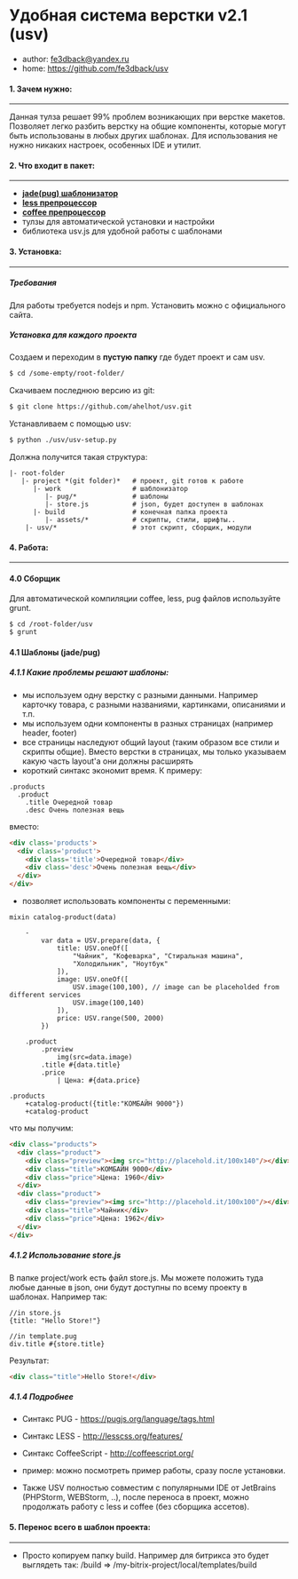 # Удобная система верстки v2.1 (usv)
- author: fe3dback@yandex.ru
- home: https://github.com/fe3dback/usv

#### 1. Зачем нужно:
----
Данная тулза решает 99% проблем возникающих при верстке макетов.
Позволяет легко разбить верстку на общие компоненты, которые могут
быть использованы в любых других шаблонах. Для использования не нужно
никаких настроек, особенных IDE и утилит.

#### 2. Что входит в пакет:
----
- [**jade(pug) шаблонизатор**](https://pugjs.org/language/tags.html)
- [**less препроцессор**](http://lesscss.org/features/)
- [**coffee препроцессор**](http://coffeescript.org/)
- тулзы для автоматической установки и настройки
- библиотека usv.js для удобной работы с шаблонами

#### 3. Установка:
----
##### Требования
Для работы требуется nodejs и npm. Установить можно с официального сайта.

##### Установка для каждого проекта
Создаем и переходим в **пустую папку** где будет проект и сам usv.
```bash
$ cd /some-empty/root-folder/
```

Скачиваем последнюю версию из git:
```bash
$ git clone https://github.com/ahelhot/usv.git
```

Устанавливаем с помощью usv:
```bash
$ python ./usv/usv-setup.py
```

Должна получится такая структура:
```
|- root-folder
   |- project *(git folder)*   # проект, git готов к работе
      |- work                  # шаблонизатор
         |- pug/*              # шаблоны
         |- store.js           # json, будет доступен в шаблонах
      |- build                 # конечная папка проекта
         |- assets/*           # скрипты, стили, шрифты..
    |- usv/*                   # этот скрипт, сборщик, модули
```

#### 4. Работа:
--------
#### 4.0 Сборщик
Для автоматической компиляции coffee, less, pug файлов используйте grunt.
```bash
$ cd /root-folder/usv
$ grunt
```

#### 4.1 Шаблоны (jade/pug)
##### 4.1.1 Какие проблемы решают шаблоны:
- мы используем одну верстку с разными данными. Например карточку товара, с разными названиями, картинками, описаниями и т.п.
- мы используем одни компоненты в разных страницах (например header, footer)
- все страницы наследуют общий layout (таким образом все стили и скрипты общие). Вместо верстки в страницах, мы только указываем какую часть layout'а они должны расширять
- короткий синтакс экономит время. К примеру:
```pug
.products
  .product
    .title Очередной товар
    .desc Очень полезная вещь
```
вместо:
```html
<div class='products'>
  <div class='product'>
    <div class='title'>Очередной товар</div>
    <div class='desc'>Очень полезная вещь</div>
  </div>
</div>
```
- позволяет использовать компоненты с переменными:
```pug
mixin catalog-product(data)

    -
        var data = USV.prepare(data, {
            title: USV.oneOf([
                "Чайник", "Кофеварка", "Стиральная машина",
                "Холодильник", "Ноутбук"
            ]),
            image: USV.oneOf([
                USV.image(100,100), // image can be placeholded from different services
                USV.image(100,140)
            ]),
            price: USV.range(500, 2000)
        })

    .product
        .preview
            img(src=data.image)
        .title #{data.title}
        .price
            | Цена: #{data.price}
```
```pug
.products
    +catalog-product({title:"КОМБАЙН 9000"})
    +catalog-product
```
что мы получим:
```html
<div class="products">
  <div class="product">
    <div class="preview"><img src="http://placehold.it/100x140"/></div>
    <div class="title">КОМБАЙН 9000</div>
    <div class="price">Цена: 1960</div>
  </div>
  <div class="product">
    <div class="preview"><img src="http://placehold.it/100x100"/></div>
    <div class="title">Чайник</div>
    <div class="price">Цена: 1962</div>
  </div>
</div>
```
##### 4.1.2 Использование store.js
В папке project/work есть файл store.js. Мы можете положить туда любые данные в json, они будут доступны по всему проекту в шаблонах.
Например так:
```pug
//in store.js
{title: "Hello Store!"}

//in template.pug
div.title #{store.title}
```
Результат:
```html
<div class="title">Hello Store!</div>
```

##### 4.1.4 Подробнее
- Синтакс PUG - https://pugjs.org/language/tags.html
- Синтакс LESS - http://lesscss.org/features/
- Синтакс CoffeeScript - http://coffeescript.org/

- пример: можно посмотреть пример работы, сразу после установки.

- Также USV полностью совместим с популярными IDE от JetBrains (PHPStorm, WEBStorm, ..), после переноса
в проект, можно продолжать работу с less и coffee (без сборщика ассетов).

#### 5. Перенос всего в шаблон проекта:
--------
- Просто копируем папку build. Например для битрикса это
будет выглядеть так:
/build => /my-bitrix-project/local/templates/build
